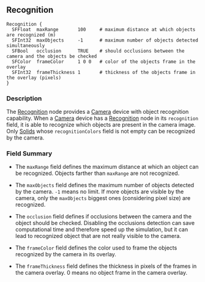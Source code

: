 ## Recognition

```
Recognition {
  SFFloat  maxRange       100     # maximum distance at which objects are recognized (m)
  SFInt32  maxObjects     -1      # maximum number of objects detected simultaneously
  SFBool   occlusion      TRUE    # should occlusions between the camera and the objects be checked
  SFColor  frameColor     1 0 0   # color of the objects frame in the overlay
  SFInt32  frameThickness 1       # thickness of the objects frame in the overlay (pixels)
}
```

### Description

The [Recognition](#recognition) node provides a [Camera](camera.md) device with object recognition capability.
When a [Camera](camera.md) device has a [Recognition](#recognition) node in its `recognition` field, it is able to recognize which objects are present in the camera image. Only [Solids](solid.md) whose `recognitionColors` field is not empty can be recognized by the camera.

### Field Summary

- The `maxRange` field defines the maximum distance at which an object can be recognized. Objects farther than `maxRange` are not recognized.

- The `maxObjects` field defines the maximum number of objects detected by the camera. `-1` means no limit. If more objects are visible by the camera, only the `maxObjects` biggest ones (considering pixel size) are recognized.

- The `occlusion` field defines if occlusions between the camera and the object should be checked. Disabling the occlusions detection can save computational time and therefore speed up the simulation, but it can lead to recognized object that are not really visible to the camera.

- The `frameColor` field defines the color used to frame the objects recognized by the camera in its overlay.

- The `frameThickness` field defines the thickness in pixels of the frames in the camera overlay. 0 means no object frame in the camera overlay.
